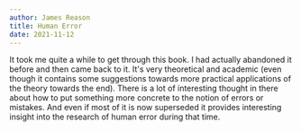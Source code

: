 ```yaml
---
author: James Reason
title: Human Error
date: 2021-11-12
---
```


It took me quite a while to get through this book. I had actually abandoned it before and then came back to it. It's very theoretical and academic (even though it contains some suggestions towards more practical applications of the theory towards the end). There is a lot of interesting thought in there about how to put something more concrete to the notion of errors or mistakes. And even if most of it is now superseded it provides interesting insight into the research of human error during that time.
